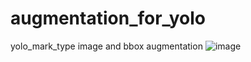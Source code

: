 # augmentation_for_yolo
yolo_mark_type
image and bbox augmentation
![image](https://user-images.githubusercontent.com/85820789/122518239-ea7b3600-d04b-11eb-81fd-5d39a8ebb42d.png)
